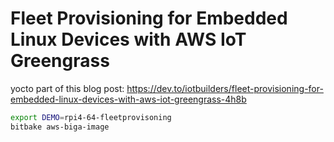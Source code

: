 # Fleet Provisioning for Embedded Linux Devices with AWS IoT Greengrass

yocto part of this blog post:
https://dev.to/iotbuilders/fleet-provisioning-for-embedded-linux-devices-with-aws-iot-greengrass-4h8b

```bash
export DEMO=rpi4-64-fleetprovisoning
bitbake aws-biga-image
```